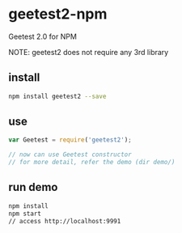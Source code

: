 # geetest2-npm

Geetest 2.0 for NPM

NOTE: geetest2 does not require any 3rd library

## install

```sh
npm install geetest2 --save
```

## use

```js
var Geetest = require('geetest2');

// now can use Geetest constructor
// for more detail, refer the demo (dir demo/)
```

## run demo

```sh
npm install
npm start
// access http://localhost:9991
```


